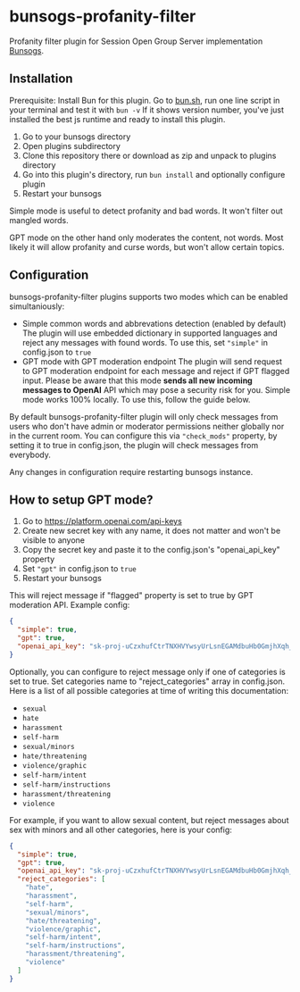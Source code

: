 # bunsogs-profanity-filter

Profanity filter plugin for Session Open Group Server implementation [Bunsogs](https://github.com/VityaSchel/bunsogs).

## Installation 

Prerequisite: Install Bun for this plugin. Go to [bun.sh](https://bun.sh), run one line script in your terminal and test it with `bun -v` If it shows version number, you've just installed the best js runtime and ready to install this plugin.

1. Go to your bunsogs directory
2. Open plugins subdirectory
3. Clone this repository there or download as zip and unpack to plugins directory
4. Go into this plugin's directory, run `bun install` and optionally configure plugin
5. Restart your bunsogs

Simple mode is useful to detect profanity and bad words. It won't filter out mangled words.

GPT mode on the other hand only moderates the content, not words. Most likely it will allow profanity and curse words, but won't allow certain topics.

## Configuration

bunsogs-profanity-filter plugins supports two modes which can be enabled simultaniously:

- Simple common words and abbrevations detection (enabled by default)
  The plugin will use embedded dictionary in supported languages and reject any messages with found words.
  To use this, set `"simple"` in config.json to `true` 
- GPT mode with GPT moderation endpoint
  The plugin will send request to GPT moderation endpoint for each message and reject if GPT flagged input. Please be aware that this mode **sends all new incoming messages to OpenAI** API which may pose a security risk for you. Simple mode works 100% locally.
  To use this, follow the guide below.

By default bunsogs-profanity-filter plugin will only check messages from users who don't have admin or moderator permissions neither globally nor in the current room. You can configure this via `"check_mods"` property, by setting it to true in config.json, the plugin will check messages from everybody.

Any changes in configuration require restarting bunsogs instance.

## How to setup GPT mode?

1. Go to https://platform.openai.com/api-keys
2. Create new secret key with any name, it does not matter and won't be visible to anyone
3. Copy the secret key and paste it to the config.json's "openai_api_key" property
4. Set `"gpt"` in config.json to `true`
5. Restart your bunsogs

This will reject message if "flagged" property is set to true by GPT moderation API. Example config:

```json
{
  "simple": true,
  "gpt": true,
  "openai_api_key": "sk-proj-uCzxhufCtrTNXHVYwsyUrLsnEGAMdbuHb0GmjhXqh_fvWHwEIg9RBLtHpdvTOjBxJrC9EJmnYoZ5DNbsXdGY_zSYSsEwo66urAAF1Xcg_YZbenwT2DDqb7DwN1Wi"
}
```

Optionally, you can configure to reject message only if one of categories is set to true. Set categories name to "reject_categories" array in config.json. Here is a list of all possible categories at time of writing this documentation:

- `sexual`
- `hate`
- `harassment`
- `self-harm`
- `sexual/minors`
- `hate/threatening`
- `violence/graphic`
- `self-harm/intent`
- `self-harm/instructions`
- `harassment/threatening`
- `violence`

For example, if you want to allow sexual content, but reject messages about sex with minors and all other categories, here is your config:

```json
{
  "simple": true,
  "gpt": true,
  "openai_api_key": "sk-proj-uCzxhufCtrTNXHVYwsyUrLsnEGAMdbuHb0GmjhXqh_fvWHwEIg9RBLtHpdvTOjBxJrC9EJmnYoZ5DNbsXdGY_zSYSsEwo66urAAF1Xcg_YZbenwT2DDqb7DwN1Wi",
  "reject_categories": [
    "hate",
    "harassment",
    "self-harm",
    "sexual/minors",
    "hate/threatening",
    "violence/graphic",
    "self-harm/intent",
    "self-harm/instructions",
    "harassment/threatening",
    "violence"
  ]
}
```